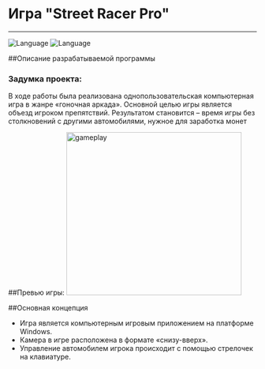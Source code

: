 # Игра "Street Racer Pro"
---
![Language](https://img.shields.io/badge/-C%23-blue)    ![Language](https://img.shields.io/badge/-WinForms-important)

##Описание разрабатываемой программы

### Задумка проекта:
В ходе работы была реализована однопользовательская компьютерная игра в жанре «гоночная аркада». Основной целью игры является объезд игроком препятствий. Результатом становится – время игры без столкновений с другими автомобилями, нужное для заработка монет

##Превью игры:
<img src="assets/gameplay.gif" width="355" height="330" alt="gameplay"/>

##Основная концепция
- Игра является компьютерным игровым приложением на платформе Windows.
- Камера в игре расположена в формате «снизу-вверх».
- Управление автомобилем игрока происходит с помощью стрелочек на клавиатуре.

